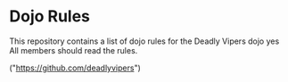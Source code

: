 Dojo Rules
==========

This repository contains a list of dojo rules for the Deadly Vipers dojo
yes
All members should read the rules.

("https://github.com/deadlyvipers")